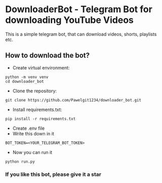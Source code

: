 # DownloaderBot - Telegram Bot for downloading YouTube Videos
This is a simple telegram bot, that can download videos, shorts, playlists etc.

## How to download the bot?
- Create virtual environment:
```commandline
python -m venv venv
cd downloader_bot
```
- Clone the repository:
```commandline
git clone https://github.com/Pawelgit1234/downloader_bot.git
```
- Install requirements.txt:
```commandline
pip install -r requirements.txt
```
- Create .env file
- Write this down in it
```
BOT_TOKEN=<YOUR_TELEGRAM_BOT_TOKEN>
```
- Now you can run it
```commandline
python run.py
```
### If you like this bot, please give it a star
